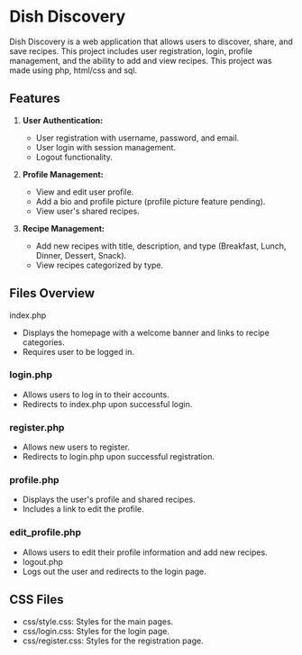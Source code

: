 # Dish Discovery

Dish Discovery is a web application that allows users to discover, share, and save recipes. This project includes user registration, login, profile management, and the ability to add and view recipes. This project was made using php, html/css and sql.

## Features

1. **User Authentication:**
   - User registration with username, password, and email.
   - User login with session management.
   - Logout functionality.

2. **Profile Management:**
   - View and edit user profile.
   - Add a bio and profile picture (profile picture feature pending).
   - View user's shared recipes.

3. **Recipe Management:**
   - Add new recipes with title, description, and type (Breakfast, Lunch, Dinner, Dessert, Snack).
   - View recipes categorized by type.

## Files Overview
index.php
- Displays the homepage with a welcome banner and links to recipe categories.
- Requires user to be logged in.

### login.php
- Allows users to log in to their accounts.
- Redirects to index.php upon successful login.

### register.php
- Allows new users to register.
- Redirects to login.php upon successful registration.

### profile.php
- Displays the user's profile and shared recipes.
- Includes a link to edit the profile.

### edit_profile.php
- Allows users to edit their profile information and add new recipes.
- logout.php
- Logs out the user and redirects to the login page.

## CSS Files
- css/style.css: Styles for the main pages.
- css/login.css: Styles for the login page.
- css/register.css: Styles for the registration page.
